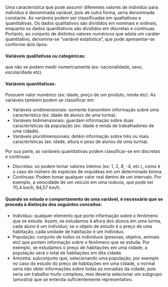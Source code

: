 Uma característica que pode assumir diferentes valores de indivíduo para indivíduo é denominada variável, pois de outra forma, seria denominada constante. As variáveis podem ser classificadas em qualitativas e quantitativas. Os dados qualitativos são divididos em nominais e ordinais, enquanto os dados quantitativos são divididos em discretas e contínuas. Portanto, ao conjunto de distintos valores numéricos que adota um caráter quantitativo, denomina-se “variável estatística”, que pode apresentar-se conforme dois tipos:
#### Variáveis qualitativas ou categóricas:
que não se podem medir numericamente (ex: nacionalidade, sexo, escolaridade etc). 
#### Variáveis quantitativas: 
Possuem valor numérico (ex: idade, preço de um produto, renda etc). 
As variáveis também podem se classificar em: 
- Variáveis unidimensionais: somente transmitem informação sobre uma característica (ex: idade de alunos de uma turma).
- Variáveis bidimensionais: guardam informação sobre duas características da população (ex: idade e renda de trabalhadores de uma cidade). 
- Variáveis pluridimensionais: detém informação sobre três ou mais características (ex: idade, altura e peso de alunos de uma turma). 

Por sua parte, as variáveis quantitativas podem classificar-se em discretas e contínuas: 
- Discretas: só podem tomar valores inteiros (ex: 1, 2, 8, -4, etc.), como é o caso do número de espécies de orquídeas em um determinado bioma. 
- Contínuas: Podem tomar qualquer valor real dentro de um intervalo. Por exemplo, a velocidade de um veículo em uma rodovia, que pode ser 70,4 km/h, 94,57 km/h.

#### Quando se estuda o comportamento de uma variável, é necessário que se proceda à distinção dos seguintes conceitos: 
- Indivíduo: qualquer elemento que porte informação sobre o fenômeno que se estuda. Assim, se estudamos à altura dos alunos em uma turma, cada aluno é um indivíduo; se o objeto de estudo é o preço de uma habitação, cada unidade de habitação é um indivíduo. 
- População: conjunto de todos os indivíduos (pessoas, objetos, animais etc) que portem informação sobre o fenômeno que se estuda. Por exemplo, se estudamos o preço de habitações em uma cidade, a população será o total de habitações em dita cidade. 
- Amostra: subconjunto que, selecionando uma população, por exemplo no caso do estudo do preço de habitações em uma cidade, o normal seria não obter informações sobre todas as moradias da cidade, pois seria um trabalho muito complexo, mas deveria selecionar um subgrupo (amostra) que se entenda suficientemente representativo.
